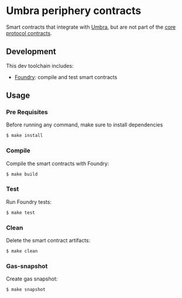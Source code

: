 # Umbra periphery contracts

Smart contracts that integrate with [Umbra](../README.md), but are not part of the [core protocol contracts](../contracts-core/).

## Development

This dev toolchain includes:
- [Foundry](https://github.com/gakonst/foundry): compile and test smart contracts 

## Usage

### Pre Requisites

Before running any command, make sure to install dependencies

```sh
$ make install
```

### Compile

Compile the smart contracts with Foundry:

```sh
$ make build
```

### Test

Run Foundry tests:

```sh
$ make test
```

### Clean

Delete the smart contract artifacts:

```sh
$ make clean
```

### Gas-snapshot

Create gas snapshot:

```sh
$ make snapshot
```